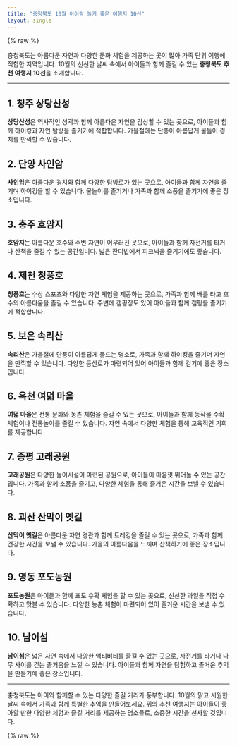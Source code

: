 ```yaml
---
title: "충청북도 10월 아이랑 놀기 좋은 여행지 10선"
layout: single
---
```


{% raw %}

충청북도는 아름다운 자연과 다양한 문화 체험을 제공하는 곳이 많아 가족 단위 여행에 적합한 지역입니다. 10월의 선선한 날씨 속에서 아이들과 함께 즐길 수 있는 **충청북도 추천 여행지 10선**을 소개합니다.

---

## 1. 청주 상당산성
**상당산성**은 역사적인 성곽과 함께 아름다운 자연을 감상할 수 있는 곳으로, 아이들과 함께 하이킹과 자연 탐방을 즐기기에 적합합니다. 가을철에는 단풍이 아름답게 물들어 경치를 만끽할 수 있습니다.

## 2. 단양 사인암
**사인암**은 아름다운 경치와 함께 다양한 탐방로가 있는 곳으로, 아이들과 함께 자연을 즐기며 하이킹을 할 수 있습니다. 물놀이를 즐기거나 가족과 함께 소풍을 즐기기에 좋은 장소입니다.

## 3. 충주 호암지
**호암지**는 아름다운 호수와 주변 자연이 어우러진 곳으로, 아이들과 함께 자전거를 타거나 산책을 즐길 수 있는 공간입니다. 넓은 잔디밭에서 피크닉을 즐기기에도 좋습니다.

## 4. 제천 청풍호
**청풍호**는 수상 스포츠와 다양한 자연 체험을 제공하는 곳으로, 가족과 함께 배를 타고 호수의 아름다움을 즐길 수 있습니다. 주변에 캠핑장도 있어 아이들과 함께 캠핑을 즐기기에 적합합니다.

## 5. 보은 속리산
**속리산**은 가을철에 단풍이 아름답게 물드는 명소로, 가족과 함께 하이킹을 즐기며 자연을 만끽할 수 있습니다. 다양한 등산로가 마련되어 있어 아이들과 함께 걷기에 좋은 장소입니다.

## 6. 옥천 여덟 마을
**여덟 마을**은 전통 문화와 농촌 체험을 즐길 수 있는 곳으로, 아이들과 함께 농작물 수확 체험이나 전통놀이를 즐길 수 있습니다. 자연 속에서 다양한 체험을 통해 교육적인 기회를 제공합니다.

## 7. 증평 고래공원
**고래공원**은 다양한 놀이시설이 마련된 공원으로, 아이들이 마음껏 뛰어놀 수 있는 공간입니다. 가족과 함께 소풍을 즐기고, 다양한 체험을 통해 즐거운 시간을 보낼 수 있습니다.

## 8. 괴산 산막이 옛길
**산막이 옛길**은 아름다운 자연 경관과 함께 트레킹을 즐길 수 있는 곳으로, 가족과 함께 건강한 시간을 보낼 수 있습니다. 가을의 아름다움을 느끼며 산책하기에 좋은 장소입니다.

## 9. 영동 포도농원
**포도농원**은 아이들과 함께 포도 수확 체험을 할 수 있는 곳으로, 신선한 과일을 직접 수확하고 맛볼 수 있습니다. 다양한 농촌 체험이 마련되어 있어 즐거운 시간을 보낼 수 있습니다.

## 10. 남이섬
**남이섬**은 넓은 자연 속에서 다양한 액티비티를 즐길 수 있는 곳으로, 자전거를 타거나 나무 사이를 걷는 즐거움을 느낄 수 있습니다. 아이들과 함께 자연을 탐험하고 즐거운 추억을 만들기에 좋은 장소입니다.

---

충청북도는 아이와 함께할 수 있는 다양한 즐길 거리가 풍부합니다. 10월의 맑고 시원한 날씨 속에서 가족과 함께 특별한 추억을 만들어보세요. 위의 추천 여행지는 아이들이 좋아할 만한 다양한 체험과 즐길 거리를 제공하는 명소들로, 소중한 시간을 선사할 것입니다.

{% raw %}